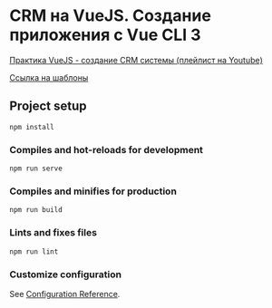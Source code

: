 # CRM на VueJS. Создание приложения с Vue CLI 3

[Практика VueJS - создание CRM системы (плейлист на Youtube)](https://www.youtube.com/watch?v=NQ2i5cZ87ug&list=PLqKQF2ojwm3njNpksFCi8o-_c-9Vva_W0&index=1&t=0s)

[Ссылка на шаблоны](https://www.youtube.com/redirect?event=video_description&redir_token=QUFFLUhqbTBFU0d3SWdJYUpFZG5VM3IxV09uR1FOelNCUXxBQ3Jtc0trRWRPOWN1M1JSVUI4WVZHWUU5cWt6UWMyY0R6MlpPbmI3Q1dpT2g4cEF4Zzh1bDRJdFVSdElaN1ZKX2loX0xfRFd5RVRIZlQ0WkNLUlNCS0N4dWlrODBBWFJ6VFBoN2l2bWNya25hc1dzaUhMS0xEQQ&q=https%3A%2F%2Fdrive.google.com%2Fopen%3Fid%3D1J5t7DfbM_Yx_O2eVJWgvrAyABA2XElIb&v=nldxXSjpX0I)

## Project setup
```
npm install
```

### Compiles and hot-reloads for development
```
npm run serve
```

### Compiles and minifies for production
```
npm run build
```

### Lints and fixes files
```
npm run lint
```

### Customize configuration
See [Configuration Reference](https://cli.vuejs.org/config/).
